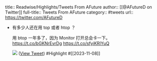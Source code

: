 title:: Readwise/Highlights/Tweets From AFuture
author:: [[@AFutureD on Twitter]]
full-title:: Tweets From AFuture
category:: #tweets
url:: https://twitter.com/AFutureD

- 有多少人还在用 top 或者 htop ？
  
  用 btop 一年多了，因为 Monitor 打开总会卡一下。
  https://t.co/bGKNrEvrDg https://t.co/sfyiKRIYuQ
  
  ![](https://pbs.twimg.com/media/F-YttTpbcAA9X7f.jpg) ([View Tweet](https://twitter.com/AFutureD/status/1722114793362886868)) #Highlight #[[2023-11-08]]